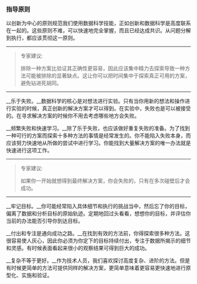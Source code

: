 ### 指导原则

以创新为中心的原则规范我们使用数据科学技能，正如创新和数据科学是高度联系在一起的。这些原则不难，可以快速地完全掌握，而且已经达成共识。从问题分解到执行，都应该贯彻这一原则。

----
> 专家建议:
> 
> 排除一种方案比验证其正确性更容易，因此应该集中精力去探索导致一种方法可能被排除的显著缺点。这让你可以把时间集中于探索真正可用的方案，避免钻进死胡同。

----

__乐于失败。__数据科学的核心是对想法进行实验。只有当你用新的想法和操作进行实验的时候，真正创新的解决方案才可以得到。在实验中，失败也是可以被接受的。在寻求解决方案的时候你不用去考虑哪些地方会失败。

__频繁失败和快速学习。__除了乐于失败，也应该做好重复失败的准备。为了找到一种可行的方案而探索十多种方法的事情是经常发生的。你不能陷入失败本身，而应该努力快速地从所做的尝试中进行学习。你能找到大量解决方案的唯一办法就是快速进行这项工作。

----
> 专家建议:
> 
> 如果你一开始就想得到最终解决方案，你会失败的，只有在多次碰壁后才会成功。

----
__牢记目标。__你可能经常陷入具体细节和执行的挑战当中，然后忘了你的目标，偏离了数据和分析目标的原始轨迹。定期地回过头看看，想想你的目标，并评估你当前的办法能否引导你到达目标。

__付出和专注是通向成功之路。__在找到有效的方法前，你得探索很多种方法。这很容易使人灰心，因此你必须为你定下的目标持续付出，专注于数据所揭示的细节和灵感。有时候表面看起来很小的观察结果可得到巨大的成功。

__复杂不等于更好。__作为技术人员，我们喜欢探讨高度复杂、进阶的方法。但是有时候更简单的方法可提供同样的解决方案，更简单意味着更容易更快速地进行原型化、实施和验证。



